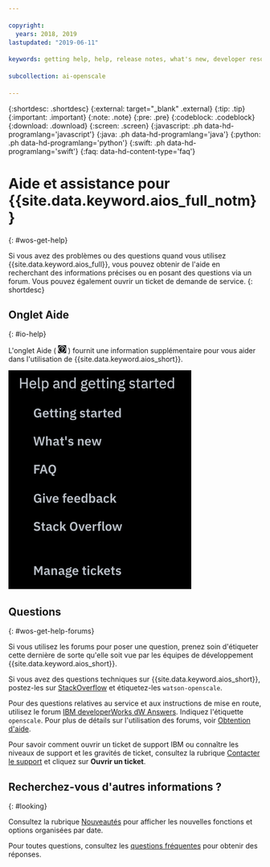 ```yaml
---

copyright:
  years: 2018, 2019
lastupdated: "2019-06-11"

keywords: getting help, help, release notes, what's new, developer resources 

subcollection: ai-openscale

---
```


{:shortdesc: .shortdesc}
{:external: target="_blank" .external}
{:tip: .tip}
{:important: .important}
{:note: .note}
{:pre: .pre}
{:codeblock: .codeblock}
{:download: .download}
{:screen: .screen}
{:javascript: .ph data-hd-programlang='javascript'}
{:java: .ph data-hd-programlang='java'}
{:python: .ph data-hd-programlang='python'}
{:swift: .ph data-hd-programlang='swift'}
{:faq: data-hd-content-type='faq'}

# Aide et assistance pour {{site.data.keyword.aios_full_notm}}
{: #wos-get-help}

Si vous avez des problèmes ou des questions quand vous utilisez {{site.data.keyword.aios_full}}, vous pouvez obtenir de l'aide en recherchant des informations précises ou en posant des questions via un forum. Vous pouvez également ouvrir un ticket de demande de service.
{: shortdesc}

## Onglet Aide
{: #io-help}

L'onglet Aide ( ![icône de l'onglet d'aide](images/insight-help-tab.png) )
fournit une information supplémentaire pour vous aider dans l'utilisation de {{site.data.keyword.aios_short}}.

![panneau d'aide](images/help-tab-flyout.png)

## Questions
{: #wos-get-help-forums}

Si vous utilisez les forums pour poser une question, prenez soin d'étiqueter cette dernière de sorte qu'elle soit vue par les équipes de développement {{site.data.keyword.aios_short}}.

Si vous avez des questions techniques sur {{site.data.keyword.aios_short}},
postez-les sur [StackOverflow](https://stackoverflow.com/questions/tagged/watson-openscale)
et étiquetez-les `watson-openscale`.

Pour des questions relatives au service et aux instructions de mise en route, utilisez le forum
[IBM developerWorks dW Answers](https://developer.ibm.com/?s=openscale). Indiquez l'étiquette `openscale`. Pour plus de détails sur l'utilisation des forums, voir
[Obtention d'aide](https://developer.ibm.com/answers/smartspace/dw-answers-help/index.html).

Pour savoir comment ouvrir un ticket de support IBM ou connaître les niveaux de support et les gravités de ticket, consultez la rubrique
[Contacter le support](https://cloud.ibm.com/unifiedsupport/supportcenter) et cliquez sur **Ouvrir un ticket**.

## Recherchez-vous d'autres informations ?
{: #looking}

Consultez la rubrique [Nouveautés](/docs/services/ai-openscale?topic=ai-openscale-rn-relnotes) pour afficher les nouvelles fonctions et options organisées par date.

Pour toutes questions, consultez les [questions fréquentes](/docs/services/ai-openscale?topic=ai-openscale-wos-faqs) pour obtenir des réponses.
